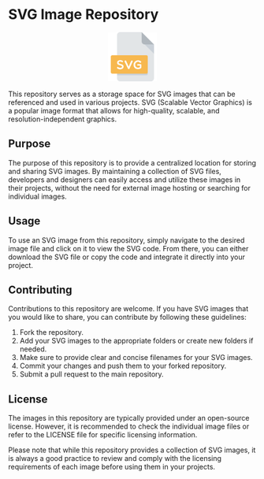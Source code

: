 # SVG Image Repository

<p align="center">
  <img src="img/svg.svg" alt="Arch Linux Logo" height="100px">
</p>

This repository serves as a storage space for SVG images that can be referenced and used in various projects. SVG (Scalable Vector Graphics) is a popular image format that allows for high-quality, scalable, and resolution-independent graphics.

## Purpose

The purpose of this repository is to provide a centralized location for storing and sharing SVG images. By maintaining a collection of SVG files, developers and designers can easily access and utilize these images in their projects, without the need for external image hosting or searching for individual images.

## Usage

To use an SVG image from this repository, simply navigate to the desired image file and click on it to view the SVG code. From there, you can either download the SVG file or copy the code and integrate it directly into your project.

## Contributing

Contributions to this repository are welcome. If you have SVG images that you would like to share, you can contribute by following these guidelines:

1. Fork the repository.
2. Add your SVG images to the appropriate folders or create new folders if needed.
3. Make sure to provide clear and concise filenames for your SVG images.
4. Commit your changes and push them to your forked repository.
5. Submit a pull request to the main repository.

## License

The images in this repository are typically provided under an open-source license. However, it is recommended to check the individual image files or refer to the LICENSE file for specific licensing information.

Please note that while this repository provides a collection of SVG images, it is always a good practice to review and comply with the licensing requirements of each image before using them in your projects.